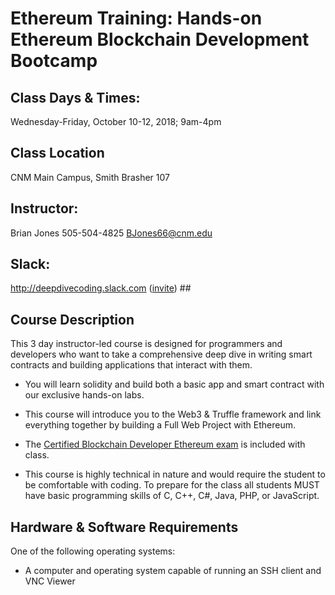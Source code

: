 # Ethereum Training: Hands-on Ethereum Blockchain Development Bootcamp #

## Class Days & Times:  ##  
Wednesday-Friday, October 10-12, 2018; 9am-4pm

## Class Location ##
CNM Main Campus, Smith Brasher 107

## Instructor: ##	
Brian Jones 505-504-4825 BJones66@cnm.edu 

## Slack: ## 
http://deepdivecoding.slack.com ([invite]( https://join.slack.com/t/deepdivecoding/shared_invite/enQtNDM5NTk0OTI5NzgwLTU2M2JmNTczMDY3NjY2OWQwNWUyNjZiODg3OTE1NDY2YjllN2JlZTgwMjViNTk1OTdkNzY3NWFiMTYzMGU3MTA)) ##
	
## Course Description ##
This 3 day instructor-led course is designed for programmers and developers who want to take a comprehensive deep dive in writing smart contracts and building applications that interact with them.
* You will learn solidity and build both a basic app and smart contract with our exclusive hands-on labs.

* This course will introduce you to the Web3 & Truffle framework  and link everything together by building a Full Web Project with Ethereum.

* The [Certified Blockchain Developer Ethereum exam](https://blockchaintrainingalliance.com/products/cbde) is included with class.

* This course is highly technical in nature and would require the student to be comfortable with coding. To prepare for the class all students MUST have basic programming skills of C, C++, C#, Java, PHP,  or JavaScript.

## Hardware & Software Requirements ##
One of the following operating systems:
* A computer and operating system capable of running an SSH client and VNC Viewer 

